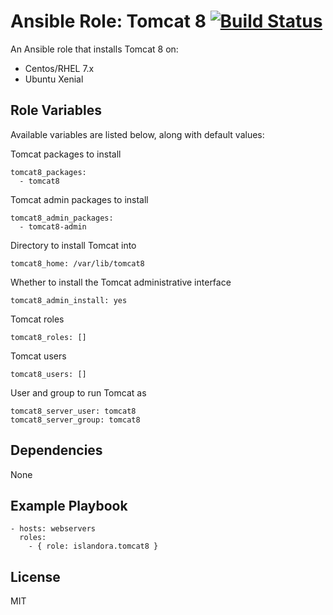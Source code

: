 # Ansible Role: Tomcat 8 [![Build Status](https://travis-ci.org/Islandora-Devops/ansible-role-tomcat8.svg?branch=master)](https://travis-ci.org/Islandora-Devops/ansible-role-tomcat8)

An Ansible role that installs Tomcat 8 on:

* Centos/RHEL 7.x
* Ubuntu Xenial

## Role Variables

Available variables are listed below, along with default values:

Tomcat packages to install
```
tomcat8_packages:
  - tomcat8
```

Tomcat admin packages to install
```
tomcat8_admin_packages:
  - tomcat8-admin
```

Directory to install Tomcat into
```
tomcat8_home: /var/lib/tomcat8
```

Whether to install the Tomcat administrative interface
```
tomcat8_admin_install: yes
```

Tomcat roles
```
tomcat8_roles: []
```

Tomcat users
```
tomcat8_users: []
```

User and group to run Tomcat as
```
tomcat8_server_user: tomcat8
tomcat8_server_group: tomcat8
```

## Dependencies

  None
  
## Example Playbook

    - hosts: webservers
      roles:
        - { role: islandora.tomcat8 }

## License

MIT
